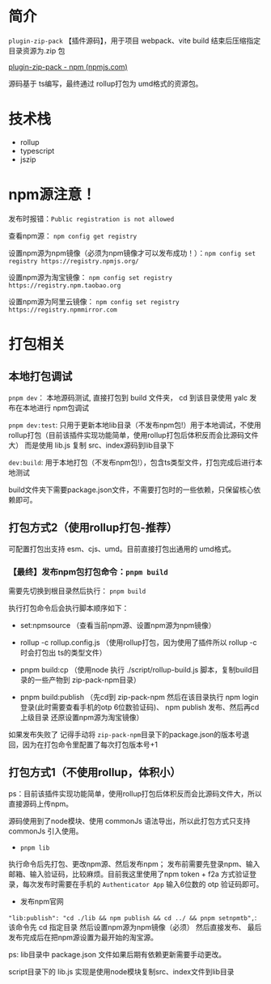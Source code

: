 # 简介

`plugin-zip-pack` 【插件源码】，用于项目 webpack、vite build 结束后压缩指定目录资源为.zip 包

[plugin-zip-pack - npm (npmjs.com)](https://www.npmjs.com/package/plugin-zip-pack)

源码基于 ts编写，最终通过 rollup打包为 umd格式的资源包。

# 技术栈

- rollup
- typescript
- jszip



# npm源注意！

发布时报错：`Public registration is not allowed`

查看npm源： `npm config get registry`

设置npm源为npm镜像（必须为npm镜像才可以发布成功！）：`npm config set registry https://registry.npmjs.org/`


设置npm源为淘宝镜像： `npm config set registry https://registry.npm.taobao.org`

设置npm源为阿里云镜像： `npm config set registry https://registry.npmmirror.com`




# 打包相关

## 本地打包调试
`pnpm dev`： 本地源码测试, 直接打包到 build 文件夹， cd 到该目录使用 yalc 发布在本地进行 npm包调试

`pnpm dev:test`:   只用于更新本地lib目录（不发布npm包!）用于本地调试，不使用rollup打包（目前该插件实现功能简单，使用rollup打包后体积反而会比源码文件大） 而是使用 lib.js 复制 src、index源码到lib目录下


`dev:build`: 用于本地打包（不发布npm包!），包含ts类型文件，打包完成后进行本地测试

build文件夹下需要package.json文件，不需要打包时的一些依赖，只保留核心依赖即可。



## 打包方式2（使用rollup打包-推荐）

可配置打包出支持 esm、cjs、umd。目前直接打包出通用的 umd格式。


### 【最终】发布npm包打包命令：`pnpm build`

需要先切换到根目录然后执行： `pnpm build`

执行打包命令后会执行脚本顺序如下：

- set:npmsource （查看当前npm源、设置npm源为npm镜像）
- rollup -c rollup.config.js （使用rollup打包，因为使用了插件所以 rollup -c时会打包出 ts的类型文件）

- pnpm build:cp （使用node 执行 ./script/rollup-build.js 脚本，复制build目录的一些产物到 zip-pack-npm目录）

- pnpm build:publish （先cd到 zip-pack-npm 然后在该目录执行 npm login 登录(此时需要查看手机的otp 6位数验证码)、 npm publish 发布、然后再cd上级目录 还原设置npm源为淘宝镜像）


如果发布失败了 记得手动将 `zip-pack-npm`目录下的package.json的版本号退回，因为在打包命令里配置了每次打包版本号+1






## 打包方式1（不使用rollup，体积小）

ps：目前该插件实现功能简单，使用rollup打包后体积反而会比源码文件大，所以直接源码上传npm。

源码使用到了node模块、使用 commonJs 语法导出，所以此打包方式只支持 commonJs 引入使用。

- `pnpm lib`

 执行命令后先打包、更改npm源、然后发布npm； 发布前需要先登录npm、输入邮箱、输入验证码，比较麻烦。目前我这里使用了npm token + f2a 方式验证登录，每次发布时需要在手机的 `Authenticator App` 输入6位数的 otp 验证码即可。

- 发布npm官网

`"lib:publish": "cd ./lib && npm publish && cd ../ && pnpm setnpmtb",`: 该命令先 cd 指定目录
然后设置npm源为npm镜像（必须）
然后直接发布、
最后发布完成后在把npm源设置为最开始的淘宝源。

ps: lib目录中 package.json 文件如果后期有依赖更新需要手动更改。

script目录下的 lib.js 实现是使用node模块复制src、index文件到lib目录

